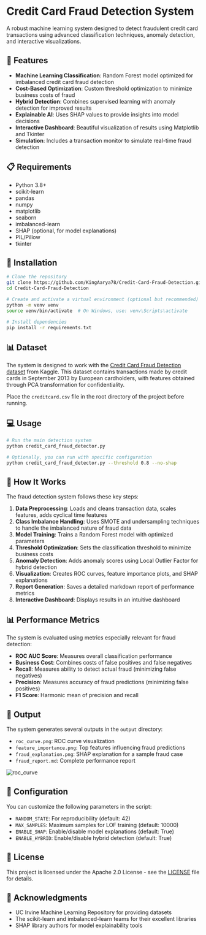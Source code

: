 # Credit Card Fraud Detection System

A robust machine learning system designed to detect fraudulent credit card transactions using advanced classification techniques, anomaly detection, and interactive visualizations.

## 🌟 Features

- **Machine Learning Classification**: Random Forest model optimized for imbalanced credit card fraud detection
- **Cost-Based Optimization**: Custom threshold optimization to minimize business costs of fraud
- **Hybrid Detection**: Combines supervised learning with anomaly detection for improved results
- **Explainable AI**: Uses SHAP values to provide insights into model decisions
- **Interactive Dashboard**: Beautiful visualization of results using Matplotlib and Tkinter
- **Simulation**: Includes a transaction monitor to simulate real-time fraud detection

## 📋 Requirements

- Python 3.8+
- scikit-learn
- pandas
- numpy
- matplotlib
- seaborn
- imbalanced-learn
- SHAP (optional, for model explanations)
- PIL/Pillow
- tkinter

## 🚀 Installation

```bash
# Clone the repository
git clone https://github.com/KingAarya78/Credit-Card-Fraud-Detection.git
cd Credit-Card-Fraud-Detection

# Create and activate a virtual environment (optional but recommended)
python -m venv venv
source venv/bin/activate  # On Windows, use: venv\Scripts\activate

# Install dependencies
pip install -r requirements.txt
```

## 📊 Dataset

The system is designed to work with the [Credit Card Fraud Detection dataset](https://www.kaggle.com/mlg-ulb/creditcardfraud) from Kaggle. This dataset contains transactions made by credit cards in September 2013 by European cardholders, with features obtained through PCA transformation for confidentiality.

Place the `creditcard.csv` file in the root directory of the project before running.

## 💻 Usage

```bash
# Run the main detection system
python credit_card_fraud_detector.py

# Optionally, you can run with specific configuration
python credit_card_fraud_detector.py --threshold 0.8 --no-shap
```

## 🧪 How It Works

The fraud detection system follows these key steps:

1. **Data Preprocessing**: Loads and cleans transaction data, scales features, adds cyclical time features
2. **Class Imbalance Handling**: Uses SMOTE and undersampling techniques to handle the imbalanced nature of fraud data
3. **Model Training**: Trains a Random Forest model with optimized parameters
4. **Threshold Optimization**: Sets the classification threshold to minimize business costs
5. **Anomaly Detection**: Adds anomaly scores using Local Outlier Factor for hybrid detection
6. **Visualization**: Creates ROC curves, feature importance plots, and SHAP explanations
7. **Report Generation**: Saves a detailed markdown report of performance metrics
8. **Interactive Dashboard**: Displays results in an intuitive dashboard

## 📊 Performance Metrics

The system is evaluated using metrics especially relevant for fraud detection:

- **ROC AUC Score**: Measures overall classification performance
- **Business Cost**: Combines costs of false positives and false negatives
- **Recall**: Measures ability to detect actual fraud (minimizing false negatives)
- **Precision**: Measures accuracy of fraud predictions (minimizing false positives)
- **F1 Score**: Harmonic mean of precision and recall

## 📁 Output

The system generates several outputs in the `output` directory:

- `roc_curve.png`: ROC curve visualization
- `feature_importance.png`: Top features influencing fraud predictions
- `fraud_explanation.png`: SHAP explanation for a sample fraud case
- `fraud_report.md`: Complete performance report

![roc_curve](https://github.com/user-attachments/assets/964c3812-20cd-48ff-b925-cb83075465ad)


## 🔧 Configuration

You can customize the following parameters in the script:

- `RANDOM_STATE`: For reproducibility (default: 42)
- `MAX_SAMPLES`: Maximum samples for LOF training (default: 10000)
- `ENABLE_SHAP`: Enable/disable model explanations (default: True)
- `ENABLE_HYBRID`: Enable/disable hybrid detection (default: True)

## 📝 License

This project is licensed under the Apache 2.0 License - see the [LICENSE](LICENSE) file for details.

## 🙏 Acknowledgments

- UC Irvine Machine Learning Repository for providing datasets
- The scikit-learn and imbalanced-learn teams for their excellent libraries
- SHAP library authors for model explainability tools
